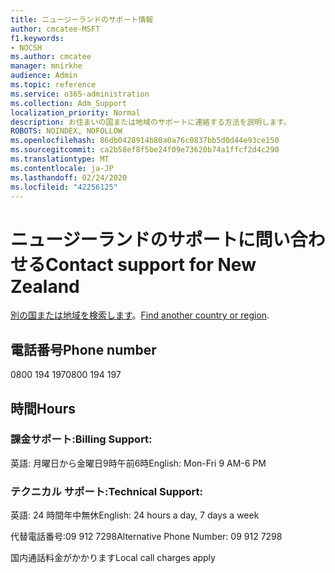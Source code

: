 ```yaml
---
title: ニュージーランドのサポート情報
author: cmcatee-MSFT
f1.keywords:
- NOCSH
ms.author: cmcatee
manager: mnirkhe
audience: Admin
ms.topic: reference
ms.service: o365-administration
ms.collection: Adm_Support
localization_priority: Normal
description: お住まいの国または地域のサポートに連絡する方法を説明します。
ROBOTS: NOINDEX, NOFOLLOW
ms.openlocfilehash: 86db0428914b80a0a76c0837bb5d0d44e93ce150
ms.sourcegitcommit: ca2b58ef8f5be24f09e73620b74a1ffcf2d4c290
ms.translationtype: MT
ms.contentlocale: ja-JP
ms.lasthandoff: 02/24/2020
ms.locfileid: "42256125"
---
```

# <a name="contact-support-for-new-zealand"></a><span data-ttu-id="333ba-103">ニュージーランドのサポートに問い合わせる</span><span class="sxs-lookup"><span data-stu-id="333ba-103">Contact support for New Zealand</span></span>

<span data-ttu-id="333ba-104">[別の国または地域を検索します](../contact-support-for-business-products.md)。</span><span class="sxs-lookup"><span data-stu-id="333ba-104">[Find another country or region](../contact-support-for-business-products.md).</span></span>

## <a name="phone-number"></a><span data-ttu-id="333ba-105">電話番号</span><span class="sxs-lookup"><span data-stu-id="333ba-105">Phone number</span></span>
<span data-ttu-id="333ba-106">0800 194 197</span><span class="sxs-lookup"><span data-stu-id="333ba-106">0800 194 197</span></span>

## <a name="hours"></a><span data-ttu-id="333ba-107">時間</span><span class="sxs-lookup"><span data-stu-id="333ba-107">Hours</span></span>
### <a name="billing-support"></a><span data-ttu-id="333ba-108">課金サポート:</span><span class="sxs-lookup"><span data-stu-id="333ba-108">Billing Support:</span></span>

<span data-ttu-id="333ba-109">英語: 月曜日から金曜日9時午前6時</span><span class="sxs-lookup"><span data-stu-id="333ba-109">English: Mon-Fri 9 AM-6 PM</span></span>

### <a name="technical-support"></a><span data-ttu-id="333ba-110">テクニカル サポート:</span><span class="sxs-lookup"><span data-stu-id="333ba-110">Technical Support:</span></span>

<span data-ttu-id="333ba-111">英語: 24 時間年中無休</span><span class="sxs-lookup"><span data-stu-id="333ba-111">English: 24 hours a day, 7 days a week</span></span>

<span data-ttu-id="333ba-112">代替電話番号:09 912 7298</span><span class="sxs-lookup"><span data-stu-id="333ba-112">Alternative Phone Number: 09 912 7298</span></span>

<span data-ttu-id="333ba-113">国内通話料金がかかります</span><span class="sxs-lookup"><span data-stu-id="333ba-113">Local call charges apply</span></span>